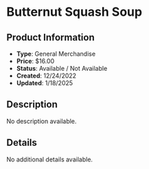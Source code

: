 # Butternut Squash Soup

## Product Information
- **Type**: General Merchandise
- **Price**: $16.00
- **Status**: Available / Not Available
- **Created**: 12/24/2022
- **Updated**: 1/18/2025

## Description
No description available.



## Details
No additional details available.
